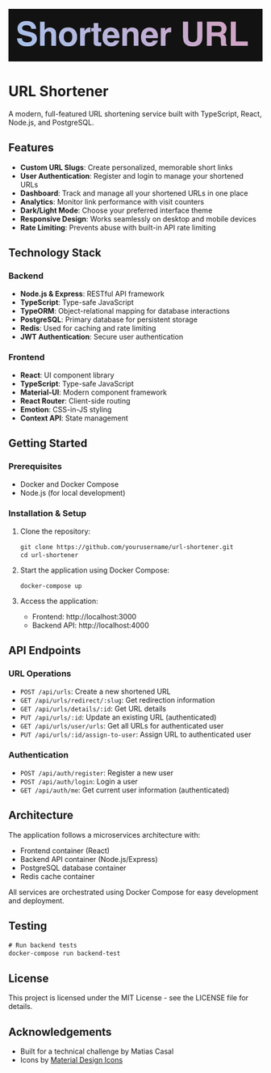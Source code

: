 ![URL Shortener](title.png)

# URL Shortener

A modern, full-featured URL shortening service built with TypeScript, React, Node.js, and PostgreSQL.

## Features

- **Custom URL Slugs**: Create personalized, memorable short links
- **User Authentication**: Register and login to manage your shortened URLs
- **Dashboard**: Track and manage all your shortened URLs in one place
- **Analytics**: Monitor link performance with visit counters
- **Dark/Light Mode**: Choose your preferred interface theme
- **Responsive Design**: Works seamlessly on desktop and mobile devices
- **Rate Limiting**: Prevents abuse with built-in API rate limiting

## Technology Stack

### Backend

- **Node.js & Express**: RESTful API framework
- **TypeScript**: Type-safe JavaScript
- **TypeORM**: Object-relational mapping for database interactions
- **PostgreSQL**: Primary database for persistent storage
- **Redis**: Used for caching and rate limiting
- **JWT Authentication**: Secure user authentication

### Frontend

- **React**: UI component library
- **TypeScript**: Type-safe JavaScript
- **Material-UI**: Modern component framework
- **React Router**: Client-side routing
- **Emotion**: CSS-in-JS styling
- **Context API**: State management

## Getting Started

### Prerequisites

- Docker and Docker Compose
- Node.js (for local development)

### Installation & Setup

1. Clone the repository:

   ```
   git clone https://github.com/yourusername/url-shortener.git
   cd url-shortener
   ```

2. Start the application using Docker Compose:

   ```
   docker-compose up
   ```

3. Access the application:
   - Frontend: http://localhost:3000
   - Backend API: http://localhost:4000

## API Endpoints

### URL Operations

- `POST /api/urls`: Create a new shortened URL
- `GET /api/urls/redirect/:slug`: Get redirection information
- `GET /api/urls/details/:id`: Get URL details
- `PUT /api/urls/:id`: Update an existing URL (authenticated)
- `GET /api/urls/user/urls`: Get all URLs for authenticated user
- `PUT /api/urls/:id/assign-to-user`: Assign URL to authenticated user

### Authentication

- `POST /api/auth/register`: Register a new user
- `POST /api/auth/login`: Login a user
- `GET /api/auth/me`: Get current user information (authenticated)

## Architecture

The application follows a microservices architecture with:

- Frontend container (React)
- Backend API container (Node.js/Express)
- PostgreSQL database container
- Redis cache container

All services are orchestrated using Docker Compose for easy development and deployment.

## Testing

```
# Run backend tests
docker-compose run backend-test
```

## License

This project is licensed under the MIT License - see the LICENSE file for details.

## Acknowledgements

- Built for a technical challenge by Matias Casal
- Icons by [Material Design Icons](https://materialdesignicons.com/)
